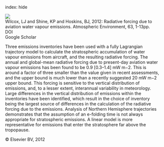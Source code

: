 index: hide

<div class="Citation">
    <div class="Citation-thumb CitationThumb-linked"  data-href="https://doi.org/10.1016/j.atmosenv.2012.08.072">
      <img src="https://static.claimspace.cloud/climate-study-static/refs/thumbs/8/Wilcox_et_al_2012-thumb.png" />
    </div>

  <div class="Citation-body">
    <div class="Citation-text">Wilcox, LJ and Shine, KP and Hoskins, BJ, 2012: Radiative forcing due to aviation water vapour emissions. <span class="Article-journal">Atmospheric Environment, </span><span class="Article-volume">63, </span>1-13pp.</div>
    <div class="Citation-links">
      <div class="CitationLink" data-href="https://doi.org/10.1016/j.atmosenv.2012.08.072">
        <div class="CitationLink-icon CitationLink-Doi"></div>
        <div class="CitationLink-text">DOI</div>
      </div>
      <div class="CitationLink" data-href="https://scholar.google.com/scholar?q=10.1016/j.atmosenv.2012.08.072">
        <div class="CitationLink-icon CitationLink-Scholar"></div>
        <div class="CitationLink-text">Google Scholar</div>
      </div>
    </div>
  </div>
</div>

Three emissions inventories have been used with a fully Lagrangian trajectory model to calculate the stratospheric accumulation of water vapour emissions from aircraft, and the resulting radiative forcing. The annual and global-mean radiative forcing due to present-day aviation water vapour emissions has been found to be 0.9 [0.3–1.4] mW m−2. This is around a factor of three smaller than the value given in recent assessments, and the upper bound is much lower than a recently suggested 20 mW m−2 upper bound. This forcing is sensitive to the vertical distribution of emissions, and, to a lesser extent, interannual variability in meteorology. Large differences in the vertical distribution of emissions within the inventories have been identified, which result in the choice of inventory being the largest source of differences in the calculation of the radiative forcing due to the emissions.                   Analysis of Northern Hemisphere trajectories demonstrates that the assumption of an e-folding time is not always appropriate for stratospheric emissions. A linear model is more representative for emissions that enter the stratosphere far above the tropopause.

<div class="Citation-copy">
&copy; Elsevier BV, 2012
</div>